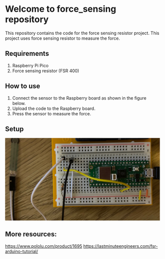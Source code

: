 # Welcome to force_sensing repository
This repository contains the code for the force sensing resistor project. This project uses force sensing resistor to measure the force.

## Requirements
1. Raspberry Pi Pico
2. Force sensing resistor (FSR 400)

## How to use
1. Connect the sensor to the Raspberry board as shown in the figure below.
2. Upload the code to the Raspberry board.
3. Press the sensor to measure the force.

## Setup
![alt text](img/force.jpeg)

## More resources:
https://www.pololu.com/product/1695
https://lastminuteengineers.com/fsr-arduino-tutorial/  